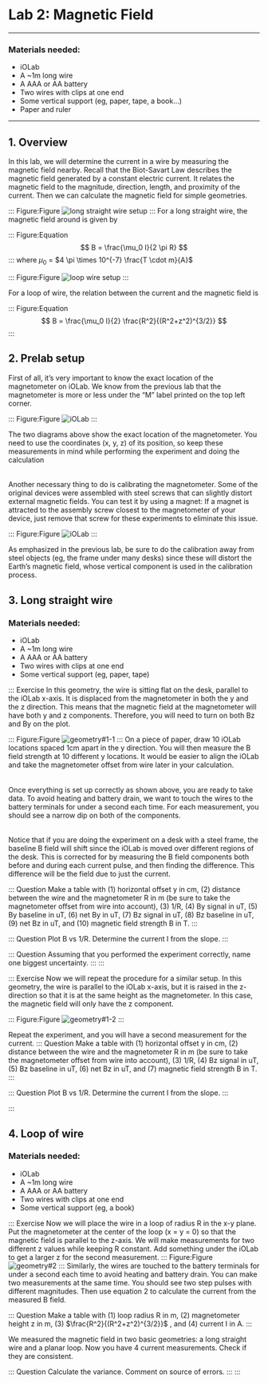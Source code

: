 # Lab 2: Magnetic Field
---
### Materials needed:
-  iOLab
- A ~1m long wire
- A AAA or AA battery
- Two wires with clips at one end
- Some vertical support (eg, paper, tape, a book…)
- Paper and ruler

---
## 1. Overview
In this lab, we will determine the current in a wire by measuring the magnetic field nearby. Recall that the Biot-Savart Law describes the magnetic field generated by a constant electric current. It relates the magnetic field to the magnitude, direction, length, and proximity of the current. Then we can calculate the magnetic field for simple geometries.

::: Figure:Figure
![long straight wire setup](imgs/1.png)
:::
For a long straight wire, the magnetic field around is given by

::: Figure:Equation
$$
B = \frac{\mu_0 I}{2 \pi R} 
$$
:::
where $\mu_0$ = $4 \pi \times 10^{-7} \frac{T \cdot m}{A}$

::: Figure:Figure
![loop  wire setup](imgs/2.png)
:::

For a loop of wire, the relation between the current and the magnetic field is

::: Figure:Equation
$$
B = \frac{\mu_0 I}{2} \frac{R^2}{(R^2+z^2)^{3/2}}
$$
:::


## 2. Prelab setup

First of all, it’s very important to know the exact location of the magnetometer on iOLab. We know from the previous lab that the magnetometer is more or less under the “M” label printed on the top left corner.

::: Figure:Figure
![iOLab](imgs/3and4.png)
:::

The two diagrams above show the exact location of the magnetometer. You need to use the coordinates (x, y, z) of its position, so keep these measurements in mind while performing the experiment and doing the calculation
######
Another necessary thing to do is calibrating the magnetometer. Some of the original devices were assembled with steel screws that can slightly distort external magnetic fields. You can test it by using a magnet: If a magnet is attracted to the assembly screw closest to the magnetometer of your device, just remove that screw for these experiments to eliminate this issue. 

::: Figure:Figure
![iOLab](imgs/5.png)
:::

As emphasized in the previous lab, be sure to do the calibration away from steel objects (eg, the frame under many desks) since these will distort the Earth’s magnetic field, whose vertical component is used in the calibration process.



## 3. Long straight wire

### Materials needed:
- iOLab
- A ~1m long wire
- A AAA or AA battery
- Two wires with clips at one end
- Some vertical support (eg, paper, tape)



::: Exercise
In this geometry, the wire is sitting flat on the desk, parallel to the iOLab x-axis. It is displaced from the magnetometer in both the y and the z direction. This means that the magnetic field at the magnetometer will have both y and z components. Therefore, you will need to turn on both Bz and By on the plot.

::: Figure:Figure
![geometry#1-1](imgs/6and7.png)
:::
On a piece of paper, draw 10 iOLab locations spaced 1cm apart in the y direction. You will then measure the B field strength at 10 different y locations. It would be easier to align the iOLab and take the magnetometer offset from wire later in your calculation. 
######
Once everything is set up correctly as shown above, you are ready to take data. To avoid heating and battery drain, we want to touch the wires to the battery terminals for under a second each time. For each measurement, you should see a narrow dip on both of the components.
######
Notice that if you are doing the experiment on a desk with a steel frame, the baseline B field will shift since the iOLab is moved over different regions of the desk. This is corrected for by measuring the B field components both before and during each current pulse, and then finding the difference. This difference will be the field due to just the current. 

::: Question
Make a table with (1) horizontal offset y in cm, (2) distance between the wire and the magnetometer R in m (be sure to take the magnetometer offset from wire into account), (3) 1/R, (4) By signal in uT, (5) By baseline in uT, (6) net By in uT, (7) Bz signal in uT, (8) Bz baseline in uT, (9) net Bz in uT, and (10) magnetic field strength B in T.
:::

::: Question
Plot B vs 1/R. Determine the current I from the slope.
:::

::: Question
Assuming that you performed the experiment correctly, name one biggest uncertainty.
:::
:::


::: Exercise
Now we will repeat the procedure for a similar setup. In this geometry, the wire is parallel to the iOLab x-axis, but it is raised in the z-direction so that it is at the same height as the magnetometer. In this case, the magnetic field will only have the z component. 

::: Figure:Figure
![geometry#1-2](imgs/8and9.png)
:::

Repeat the experiment, and you will have a second measurement for the current.
::: Question
Make a table with (1) horizontal offset y in cm, (2) distance between the wire and the magnetometer R in m (be sure to take the magnetometer offset from wire into account), (3) 1/R, (4) Bz signal in uT, (5) Bz baseline in uT, (6) net Bz in uT, and (7) magnetic field strength B in T.
:::

::: Question
Plot B vs 1/R. Determine the current I from the slope.
:::

:::

## 4. Loop of wire

### Materials needed:
- iOLab
- A ~1m long wire
- A AAA or AA battery
- Two wires with clips at one end
- Some vertical support (eg, a book)

::: Exercise
Now we will place the wire in a loop of radius R in the x-y plane. Put the magnetometer at the center of the loop (x = y = 0) so that the magnetic field is parallel to the z-axis. We will make measurements for two different z values while keeping R constant. Add something under the iOLab to get a larger z for the second measurement. 
::: Figure:Figure
![geometry#2](imgs/10and11.png)
:::
Similarly, the wires are touched to the battery terminals for under a second each time to avoid heating and battery drain. You can make two measurements at the same time. You should see two step pulses with different magnitudes. Then use equation 2 to calculate the current from the measured B field.

::: Question
Make a table with (1) loop radius R in m, (2) magnetometer height z in m, (3) $\frac{R^2}{(R^2+z^2)^{3/2}}$  , and (4) current I in A.
:::

We measured the magnetic field in two basic geometries: a long straight wire and a planar loop. Now you have 4 current measurements. Check if they are consistent.

::: Question
Calculate the variance. Comment on source of errors.
:::
:::